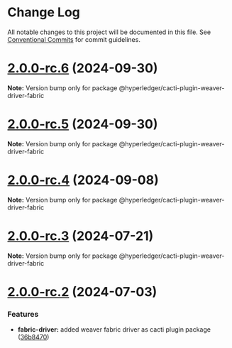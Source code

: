 # Change Log

All notable changes to this project will be documented in this file.
See [Conventional Commits](https://conventionalcommits.org) for commit guidelines.

# [2.0.0-rc.6](https://github.com/hyperledger/cacti/compare/v2.0.0-rc.5...v2.0.0-rc.6) (2024-09-30)

**Note:** Version bump only for package @hyperledger/cacti-plugin-weaver-driver-fabric

# [2.0.0-rc.5](https://github.com/hyperledger/cacti/compare/v2.0.0-rc.4...v2.0.0-rc.5) (2024-09-30)

**Note:** Version bump only for package @hyperledger/cacti-plugin-weaver-driver-fabric

# [2.0.0-rc.4](https://github.com/hyperledger/cacti/compare/v2.0.0-rc.3...v2.0.0-rc.4) (2024-09-08)

**Note:** Version bump only for package @hyperledger/cacti-plugin-weaver-driver-fabric

# [2.0.0-rc.3](https://github.com/hyperledger/cacti/compare/v2.0.0-rc.2...v2.0.0-rc.3) (2024-07-21)

**Note:** Version bump only for package @hyperledger/cacti-plugin-weaver-driver-fabric

# [2.0.0-rc.2](https://github.com/hyperledger/cacti/compare/v2.0.0-rc.1...v2.0.0-rc.2) (2024-07-03)

### Features

* **fabric-driver:** added weaver fabric driver as cacti plugin package ([36b8470](https://github.com/hyperledger/cacti/commit/36b8470f8a159bcb16c5ef62074aee2ff99758eb))
